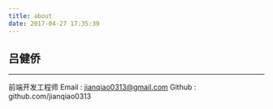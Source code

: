 ```yaml
---
title: about
date: 2017-04-27 17:35:39
---
```


## 吕健侨
---
前端开发工程师
Email  : jianqiao0313@gmail.com
Github : github.com/jianqiao0313